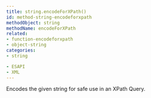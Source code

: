 ```yaml
---
title: string.encodeForXPath()
id: method-string-encodeforxpath
methodObject: string
methodName: encodeForXPath
related:
- function-encodeforxpath
- object-string
categories:
- string

- ESAPI
- XML
---
```


Encodes the given string for safe use in an XPath Query.
